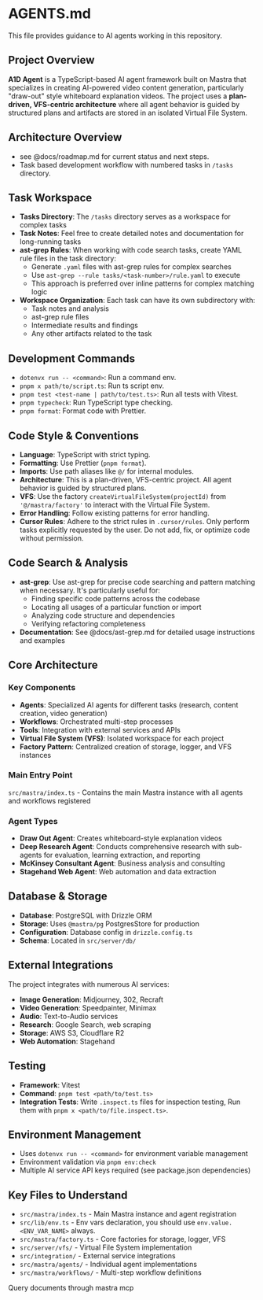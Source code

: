 # AGENTS.md

This file provides guidance to AI agents working in this repository.

## Project Overview

**A1D Agent** is a TypeScript-based AI agent framework built on Mastra that specializes in creating AI-powered video content generation, particularly "draw-out" style whiteboard explanation videos. The project uses a **plan-driven, VFS-centric architecture** where all agent behavior is guided by structured plans and artifacts are stored in an isolated Virtual File System.

## Architecture Overview

- see @docs/roadmap.md for current status and next steps.
- Task based development workflow with numbered tasks in `/tasks` directory.

## Task Workspace

- **Tasks Directory**: The `/tasks` directory serves as a workspace for complex tasks
- **Task Notes**: Feel free to create detailed notes and documentation for long-running tasks
- **ast-grep Rules**: When working with code search tasks, create YAML rule files in the task directory:
  - Generate `.yaml` files with ast-grep rules for complex searches
  - Use `ast-grep --rule tasks/<task-number>/rule.yaml` to execute
  - This approach is preferred over inline patterns for complex matching logic
- **Workspace Organization**: Each task can have its own subdirectory with:
  - Task notes and analysis
  - ast-grep rule files
  - Intermediate results and findings
  - Any other artifacts related to the task

## Development Commands

- `dotenvx run -- <command>`: Run a command env.
- `pnpm x path/to/script.ts`: Run ts script env.
- `pnpm test <test-name | path/to/test.ts>`: Run all tests with Vitest.
- `pnpm typecheck`: Run TypeScript type checking.
- `pnpm format`: Format code with Prettier.

## Code Style & Conventions

- **Language**: TypeScript with strict typing.
- **Formatting**: Use Prettier (`pnpm format`).
- **Imports**: Use path aliases like `@/` for internal modules.
- **Architecture**: This is a plan-driven, VFS-centric project. All agent behavior is guided by structured plans.
- **VFS**: Use the factory `createVirtualFileSystem(projectId)` from ` '@/mastra/factory'` to interact with the Virtual File System.
- **Error Handling**: Follow existing patterns for error handling.
- **Cursor Rules**: Adhere to the strict rules in `.cursor/rules`. Only perform tasks explicitly requested by the user. Do not add, fix, or optimize code without permission.

## Code Search & Analysis

- **ast-grep**: Use ast-grep for precise code searching and pattern matching when necessary. It's particularly useful for:
  - Finding specific code patterns across the codebase
  - Locating all usages of a particular function or import
  - Analyzing code structure and dependencies
  - Verifying refactoring completeness
- **Documentation**: See @docs/ast-grep.md for detailed usage instructions and examples

## Core Architecture

### Key Components

- **Agents**: Specialized AI agents for different tasks (research, content creation, video generation)
- **Workflows**: Orchestrated multi-step processes
- **Tools**: Integration with external services and APIs
- **Virtual File System (VFS)**: Isolated workspace for each project
- **Factory Pattern**: Centralized creation of storage, logger, and VFS instances

### Main Entry Point

`src/mastra/index.ts` - Contains the main Mastra instance with all agents and workflows registered

### Agent Types

- **Draw Out Agent**: Creates whiteboard-style explanation videos
- **Deep Research Agent**: Conducts comprehensive research with sub-agents for evaluation, learning extraction, and reporting
- **McKinsey Consultant Agent**: Business analysis and consulting
- **Stagehand Web Agent**: Web automation and data extraction

## Database & Storage

- **Database**: PostgreSQL with Drizzle ORM
- **Storage**: Uses `@mastra/pg` PostgresStore for production
- **Configuration**: Database config in `drizzle.config.ts`
- **Schema**: Located in `src/server/db/`

## External Integrations

The project integrates with numerous AI services:

- **Image Generation**: Midjourney, 302, Recraft
- **Video Generation**: Speedpainter, Minimax
- **Audio**: Text-to-Audio services
- **Research**: Google Search, web scraping
- **Storage**: AWS S3, Cloudflare R2
- **Web Automation**: Stagehand

## Testing

- **Framework**: Vitest
- **Command**: `pnpm test <path/to/test.ts>`
- **Integration Tests**: Write `.inspect.ts` files for inspection testing, Run them with `pnpm x <path/to/file.inspect.ts>`.

## Environment Management

- Uses `dotenvx run -- <command>` for environment variable management
- Environment validation via `pnpm env:check`
- Multiple AI service API keys required (see package.json dependencies)

## Key Files to Understand

- `src/mastra/index.ts` - Main Mastra instance and agent registration
- `src/lib/env.ts` - Env vars declaration, you should use `env.value.<ENV_VAR_NAME>` always.
- `src/mastra/factory.ts` - Core factories for storage, logger, VFS
- `src/server/vfs/` - Virtual File System implementation
- `src/integration/` - External service integrations
- `src/mastra/agents/` - Individual agent implementations
- `src/mastra/workflows/` - Multi-step workflow definitions

Query documents through mastra mcp
